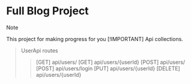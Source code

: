 # Full Blog Project

> [!NOTE]
> This project for making progress for you
> [!IMPORTANT]
> Api collections.
> > UserApi routes
> > > [GET] api/users/
> > > [GET] api/users/{userId}
> > > [POST] api/users/
> > > [POST] api/users/login
> > > [PUT] api/users/{userId}
> > > [DELETE] api/users/{userId}
